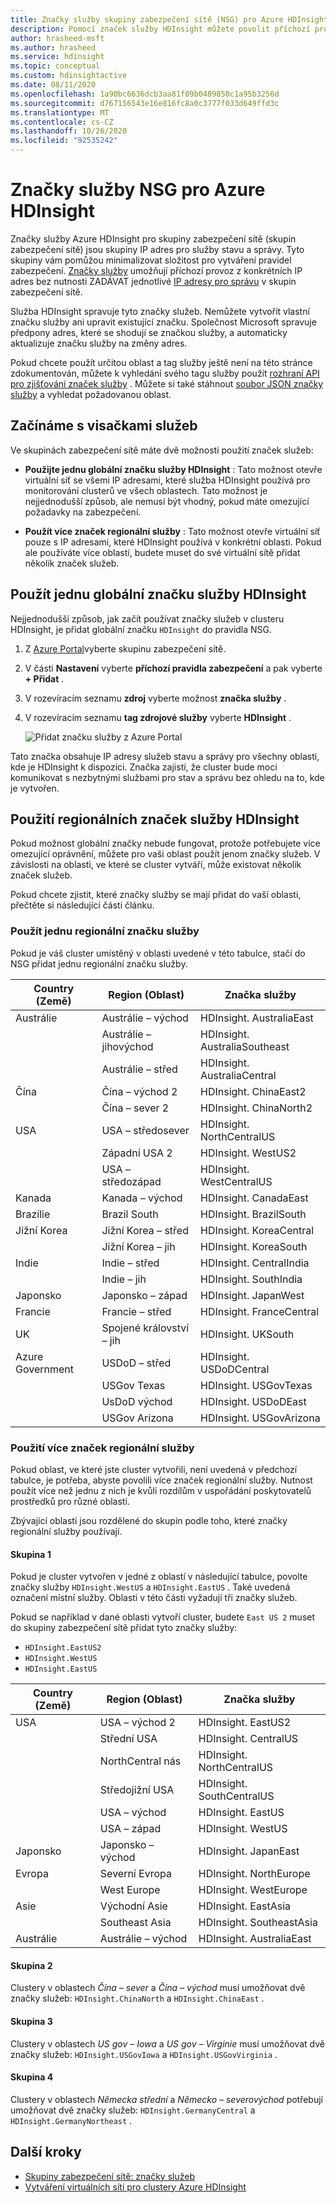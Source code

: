```yaml
---
title: Značky služby skupiny zabezpečení sítě (NSG) pro Azure HDInsight
description: Pomocí značek služby HDInsight můžete povolit příchozí provoz do vašeho clusteru z uzlů služeb stavu a správy, aniž byste museli přidávat IP adresy do skupin zabezpečení sítě.
author: hrasheed-msft
ms.author: hrasheed
ms.service: hdinsight
ms.topic: conceptual
ms.custom: hdinsightactive
ms.date: 08/11/2020
ms.openlocfilehash: 1a90bc6636dcb3aa81f09b0489850c1a95b3256d
ms.sourcegitcommit: d767156543e16e816fc8a0c3777f033d649ffd3c
ms.translationtype: MT
ms.contentlocale: cs-CZ
ms.lasthandoff: 10/26/2020
ms.locfileid: "92535242"
---
```

# <a name="nsg-service-tags-for-azure-hdinsight"></a>Značky služby NSG pro Azure HDInsight

Značky služby Azure HDInsight pro skupiny zabezpečení sítě (skupin zabezpečení sítě) jsou skupiny IP adres pro služby stavu a správy. Tyto skupiny vám pomůžou minimalizovat složitost pro vytváření pravidel zabezpečení. [Značky služby](../virtual-network/network-security-groups-overview.md#service-tags) umožňují příchozí provoz z konkrétních IP adres bez nutnosti ZADÁVAT jednotlivé [IP adresy pro správu](hdinsight-management-ip-addresses.md) v skupin zabezpečení sítě.

Služba HDInsight spravuje tyto značky služeb. Nemůžete vytvořit vlastní značku služby ani upravit existující značku. Společnost Microsoft spravuje předpony adres, které se shodují se značkou služby, a automaticky aktualizuje značku služby na změny adres.

Pokud chcete použít určitou oblast a tag služby ještě není na této stránce zdokumentován, můžete k vyhledání svého tagu služby použít [rozhraní API pro zjišťování značek služby](../virtual-network/service-tags-overview.md#use-the-service-tag-discovery-api-public-preview) . Můžete si také stáhnout [soubor JSON značky služby](../virtual-network/service-tags-overview.md#discover-service-tags-by-using-downloadable-json-files) a vyhledat požadovanou oblast.

## <a name="get-started-with-service-tags"></a>Začínáme s visačkami služeb

Ve skupinách zabezpečení sítě máte dvě možnosti použití značek služeb:

- **Použijte jednu globální značku služby HDInsight** : Tato možnost otevře virtuální síť se všemi IP adresami, které služba HDInsight používá pro monitorování clusterů ve všech oblastech. Tato možnost je nejjednodušší způsob, ale nemusí být vhodný, pokud máte omezující požadavky na zabezpečení.

- **Použít více značek regionální služby** : Tato možnost otevře virtuální síť pouze s IP adresami, které HDInsight používá v konkrétní oblasti. Pokud ale používáte více oblastí, budete muset do své virtuální sítě přidat několik značek služeb.

## <a name="use-a-single-global-hdinsight-service-tag"></a>Použít jednu globální značku služby HDInsight

Nejjednodušší způsob, jak začít používat značky služeb v clusteru HDInsight, je přidat globální značku `HDInsight` do pravidla NSG.

1. Z [Azure Portal](https://portal.azure.com/)vyberte skupinu zabezpečení sítě.

1. V části **Nastavení** vyberte **příchozí pravidla zabezpečení** a pak vyberte **+ Přidat** .

1. V rozevíracím seznamu **zdroj** vyberte možnost **značka služby** .

1. V rozevíracím seznamu **tag zdrojové služby** vyberte **HDInsight** .

    ![Přidat značku služby z Azure Portal](./media/hdinsight-service-tags/azure-portal-add-service-tag.png)

Tato značka obsahuje IP adresy služeb stavu a správy pro všechny oblasti, kde je HDInsight k dispozici. Značka zajistí, že cluster bude moci komunikovat s nezbytnými službami pro stav a správu bez ohledu na to, kde je vytvořen.

## <a name="use-regional-hdinsight-service-tags"></a>Použití regionálních značek služby HDInsight

Pokud možnost globální značky nebude fungovat, protože potřebujete více omezující oprávnění, můžete pro vaši oblast použít jenom značky služeb. V závislosti na oblasti, ve které se cluster vytváří, může existovat několik značek služeb.

Pokud chcete zjistit, které značky služby se mají přidat do vaší oblasti, přečtěte si následující části článku.

### <a name="use-a-single-regional-service-tag"></a>Použít jednu regionální značku služby

Pokud je váš cluster umístěný v oblasti uvedené v této tabulce, stačí do NSG přidat jednu regionální značku služby.

| Country (Země) | Region (Oblast) | Značka služby |
| ---- | ---- | ---- |
| Austrálie | Austrálie – východ | HDInsight. AustraliaEast |
| &nbsp; | Austrálie – jihovýchod | HDInsight. AustraliaSoutheast |
| &nbsp; | Austrálie – střed | HDInsight. AustraliaCentral |
| Čína | Čína – východ 2 | HDInsight. ChinaEast2 |
| &nbsp; | Čína – sever 2 | HDInsight. ChinaNorth2 |
| USA | USA – středosever | HDInsight. NorthCentralUS |
| &nbsp; | Západní USA 2 | HDInsight. WestUS2 |
| &nbsp; | USA – středozápad | HDInsight. WestCentralUS |
| Kanada | Kanada – východ | HDInsight. CanadaEast |
| Brazílie | Brazil South | HDInsight. BrazilSouth |
| Jižní Korea | Jižní Korea – střed | HDInsight. KoreaCentral |
| &nbsp; | Jižní Korea – jih | HDInsight. KoreaSouth |
| Indie | Indie – střed | HDInsight. CentralIndia |
| &nbsp; | Indie – jih | HDInsight. SouthIndia |
| Japonsko | Japonsko – západ | HDInsight. JapanWest |
| Francie | Francie – střed| HDInsight. FranceCentral |
| UK | Spojené království – jih | HDInsight. UKSouth |
| Azure Government | USDoD – střed | HDInsight. USDoDCentral |
| &nbsp; | USGov Texas | HDInsight. USGovTexas |
| &nbsp; | UsDoD východ | HDInsight. USDoDEast |
| &nbsp; | USGov Arizona | HDInsight. USGovArizona |

### <a name="use-multiple-regional-service-tags"></a>Použití více značek regionální služby

Pokud oblast, ve které jste cluster vytvořili, není uvedená v předchozí tabulce, je potřeba, abyste povolili více značek regionální služby. Nutnost použít více než jednu z nich je kvůli rozdílům v uspořádání poskytovatelů prostředků pro různé oblasti.

Zbývající oblasti jsou rozdělené do skupin podle toho, které značky regionální služby používají.

#### <a name="group-1"></a>Skupina 1

Pokud je cluster vytvořen v jedné z oblastí v následující tabulce, povolte značky služby `HDInsight.WestUS` a `HDInsight.EastUS` . Také uvedená označení místní služby. Oblasti v této části vyžadují tři značky služeb.

Pokud se například v dané oblasti vytvoří cluster, budete `East US 2` muset do skupiny zabezpečení sítě přidat tyto značky služby:

- `HDInsight.EastUS2`
- `HDInsight.WestUS`
- `HDInsight.EastUS`

| Country (Země) | Region (Oblast) | Značka služby |
| ---- | ---- | ---- |
| USA | USA – východ 2 | HDInsight. EastUS2 |
| &nbsp; | Střední USA | HDInsight. CentralUS |
| &nbsp; | NorthCentral nás | HDInsight. NorthCentralUS |
| &nbsp; | Středojižní USA | HDInsight. SouthCentralUS |
| &nbsp; | USA – východ | HDInsight. EastUS |
| &nbsp; | USA – západ | HDInsight. WestUS |
| Japonsko | Japonsko – východ | HDInsight. JapanEast |
| Evropa | Severní Evropa | HDInsight. NorthEurope |
| &nbsp; | West Europe| HDInsight. WestEurope |
| Asie | Východní Asie | HDInsight. EastAsia |
| &nbsp; | Southeast Asia | HDInsight. SoutheastAsia |
| Austrálie | Austrálie – východ | HDInsight. AustraliaEast |

#### <a name="group-2"></a>Skupina 2

Clustery v oblastech *Čína – sever* a *Čína – východ* musí umožňovat dvě značky služeb: `HDInsight.ChinaNorth` a `HDInsight.ChinaEast` .

#### <a name="group-3"></a>Skupina 3

Clustery v oblastech *US gov – Iowa* a *US gov – Virginie* musí umožňovat dvě značky služeb: `HDInsight.USGovIowa` a `HDInsight.USGovVirginia` .

#### <a name="group-4"></a>Skupina 4

Clustery v oblastech *Německa střední* a *Německo – severovýchod* potřebují umožňovat dvě značky služeb: `HDInsight.GermanyCentral` a `HDInsight.GermanyNortheast` .

## <a name="next-steps"></a>Další kroky

- [Skupiny zabezpečení sítě: značky služeb](../virtual-network/network-security-groups-overview.md#security-rules)
- [Vytváření virtuálních sítí pro clustery Azure HDInsight](hdinsight-create-virtual-network.md)